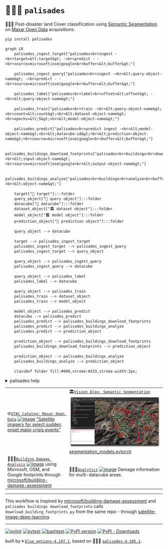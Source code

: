 # 🧑🏽‍🚒 `palisades`

🧑🏽‍🚒 Post-disaster land Cover classification using [Semantic Segmentation](https://github.com/kamangir/roofai) on [Maxar Open Data](https://github.com/kamangir/blue-geo/tree/main/blue_geo/catalog/maxar_open_data) acquisitions. 

```bash
pip install palisades
```

```mermaid
graph LR
    palisades_ingest_target["palisades<br>ingest -<br>target=&lt;target&gt; -<br>predict - -<br>source=microsoft|osm|google<br>buffer=&lt;buffer&gt;"]

    palisades_ingest_query["palisades<br>ingest -<br>&lt;query-object-name&gt; -<br>predict - -<br>source=microsoft|osm|google<br>buffer=&lt;buffer&gt;"]

    palisades_label["palisades<br>label<br>offset=&lt;offset&gt; -<br>&lt;query-object-name&gt;"]

    palisades_train["palisades<br>train -<br>&lt;query-object-name&gt;<br>count=&lt;count&gt;<br>&lt;dataset-object-name&gt;<br>epochs=&lt;5&gt;<br>&lt;model-object-name&gt;"]

    palisades_predict["palisades<br>predict ingest -<br>&lt;model-object-name&gt;<br>&lt;datacube-id&gt;<br>&lt;prediction-object-name&gt;<br>source=microsoft|osm|google<br>buffer=&lt;buffer&gt;"]

    palisades_buildings_download_footprints["palisades<br>buildings<br>download_footprints<br>filename=&lt;filename&gt;<br>&lt;input-object-name&gt;<br>source=microsoft|osm|google<br>&lt;output-object-name&gt;"]

    palisades_buildings_analyze["palisades<br>buildings<br>analyze<br>buffer=&lt;buffer&gt;<br>&lt;object-name&gt;"]

    target["🎯 target"]:::folder
    query_object["📂 query object"]:::folder
    datacube["🧊 datacube"]:::folder
    dataset_object["🏛️ dataset object"]:::folder
    model_object["🏛️ model object"]:::folder
    prediction_object["📂 prediction object"]:::folder

    query_object --> datacube

    target --> palisades_ingest_target
    palisades_ingest_target --> palisades_ingest_query
    palisades_ingest_target --> query_object

    query_object --> palisades_ingest_query
    palisades_ingest_query --> datacube

    query_object --> palisades_label
    palisades_label --> datacube

    query_object --> palisades_train
    palisades_train --> dataset_object
    palisades_train --> model_object

    model_object --> palisades_predict
    datacube --> palisades_predict
    palisades_predict --> palisades_buildings_download_footprints
    palisades_predict --> palisades_buildings_analyze
    palisades_predict --> prediction_object

    prediction_object --> palisades_buildings_download_footprints
    palisades_buildings_download_footprints --> prediction_object

    prediction_object --> palisades_buildings_analyze
    palisades_buildings_analyze --> prediction_object

    classDef folder fill:#999,stroke:#333,stroke-width:2px;
```

<details>
<summary>palisades help</summary>

```bash
palisades \
	ingest \
	[~download,dryrun] \
	[target=<target> | <query-object-name>] \
	[~ingest_datacubes | ~copy_template,dryrun,overwrite,scope=<scope>,upload] \
	[predict,count=<count>,~tag] \
	[device=<device>,profile=<profile>] \
	[-|<model-object-name>] \
	[~download_footprints | country_code=<iso-code>,country_name=<country-name>,overwrite,source=<source>] \
	[~analyze | buffer=<buffer>]
 . ingest <target>.
   target: Brown-Mountain-Truck-Trail | Brown-Mountain-Truck-Trail-all | Brown-Mountain-Truck-Trail-test | Palisades-Maxar | Palisades-Maxar-test
   scope: all + metadata + raster + rgb + rgbx + <.jp2> + <.tif> + <.tiff>
      all: ALL files.
      metadata (default): any < 1 MB.
      raster: all raster.
      rgb: rgb.
      rgbx: rgb and what is needed to build rgb.
      <suffix>: any *<suffix>.
   device: cpu | cuda
   profile: FULL | DECENT | QUICK | DEBUG | VALIDATION
   country-name: for Microsoft, optional, overrides <iso-code>.
   iso-code: Country Alpha2 ISO code: https://en.wikipedia.org/wiki/List_of_ISO_3166_country_codes
      Canada: CA
      US: US
   source: microsoft | osm | google
   calls: https://github.com/microsoft/building-damage-assessment/blob/main/download_building_footprints.py
   buffer: in meters.
```
```bash
palisades \
	label \
	[download,offset=<offset>] \
	[~download,dryrun,~QGIS,~rasterize,~sync,upload] \
	[.|<query-object-name>]
 . label <query-object-name>.
```
```bash
palisades \
	train \
	[dryrun,~download,review] \
	[.|<query-object-name>] \
	[count=<10000>,dryrun,upload] \
	[-|<dataset-object-name>] \
	[device=<device>,dryrun,profile=<profile>,upload,epochs=<5>] \
	[-|<model-object-name>]
 . train palisades.
   device: cpu | cuda
   profile: FULL | DECENT | QUICK | DEBUG | VALIDATION
```
```bash
palisades \
	predict \
	[ingest,~tag] \
	[device=<device>,profile=<profile>] \
	[-|<model-object-name>] \
	[.|<datacube-id>] \
	[-|<prediction-object-name>] \
	[~download_footprints | country_code=<iso-code>,country_name=<country-name>,overwrite,source=<source>] \
	[~analyze | buffer=<buffer>]
 . <datacube-id> -<model-object-name>-> <prediction-object-name>
   device: cpu | cuda
   profile: FULL | DECENT | QUICK | DEBUG | VALIDATION
   country-name: for Microsoft, optional, overrides <iso-code>.
   iso-code: Country Alpha2 ISO code: https://en.wikipedia.org/wiki/List_of_ISO_3166_country_codes
      Canada: CA
      US: US
   source: microsoft | osm | google
   calls: https://github.com/microsoft/building-damage-assessment/blob/main/download_building_footprints.py
   buffer: in meters.
```

</details>

|   |   |
| --- | --- |
| 🌐[`STAC Catalog: Maxar Open Data`](https://github.com/kamangir/blue-geo/tree/main/blue_geo/catalog/maxar_open_data) [![image](https://github.com/kamangir/assets/blob/main/blue-geo/Maxar-Open-Datacube.png?raw=true)](https://github.com/kamangir/blue-geo/tree/main/blue_geo/catalog/maxar_open_data) ["Satellite imagery for select sudden onset major crisis events"](https://www.maxar.com/open-data/) | 🏛️[`Vision Algo: Semantic Segmentation`](https://github.com/kamangir/palisades/blob/main/palisades/docs/step-by-step.md) [![image](https://github.com/kamangir/assets/raw/main/palisades/prediction-lres.png?raw=true)](https://github.com/kamangir/palisades/blob/main/palisades/docs/step-by-step.md) [segmentation_models.pytorch](https://github.com/qubvel-org/segmentation_models.pytorch) |
| 🧑🏽‍🚒[`Building Damage Analysis`](https://github.com/kamangir/palisades/blob/main/palisades/docs/building-analysis.md) [![image](https://github.com/kamangir/assets/blob/main/palisades/building-analysis-5.png?raw=true)](https://github.com/kamangir/palisades/blob/main/palisades/docs/building-analysis.md) using Microsoft, OSM, and Google footprints through [microsoft/building-damage-assessment](https://github.com/microsoft/building-damage-assessment) | 🧑🏽‍🚒[`Analytics`](https://github.com/kamangir/palisades/blob/main/palisades/docs/damage-analytics.md) [![image](https://github.com/kamangir/assets/blob/main/palisades/building-analysis-2.png?raw=true)](https://github.com/kamangir/palisades/blob/main/palisades/docs/damage-analytics.md) Damage information for multi-datacube areas. |

---

This workflow is inspired by [microsoft/building-damage-assessment](https://github.com/microsoft/building-damage-assessment) and `palisades buildings download_footprints` calls `download_building_footprints.py` from the same repo - through [satellite-image-deep-learning](https://www.satellite-image-deep-learning.com/p/building-damage-assessment).

---


[![pylint](https://github.com/kamangir/palisades/actions/workflows/pylint.yml/badge.svg)](https://github.com/kamangir/palisades/actions/workflows/pylint.yml) [![pytest](https://github.com/kamangir/palisades/actions/workflows/pytest.yml/badge.svg)](https://github.com/kamangir/palisades/actions/workflows/pytest.yml) [![bashtest](https://github.com/kamangir/palisades/actions/workflows/bashtest.yml/badge.svg)](https://github.com/kamangir/palisades/actions/workflows/bashtest.yml) [![PyPI version](https://img.shields.io/pypi/v/palisades.svg)](https://pypi.org/project/palisades/) [![PyPI - Downloads](https://img.shields.io/pypi/dd/palisades)](https://pypistats.org/packages/palisades)

built by 🌀 [`blue_options-4.197.1`](https://github.com/kamangir/awesome-bash-cli), based on 🧑🏽‍🚒 [`palisades-4.105.1`](https://github.com/kamangir/palisades).
